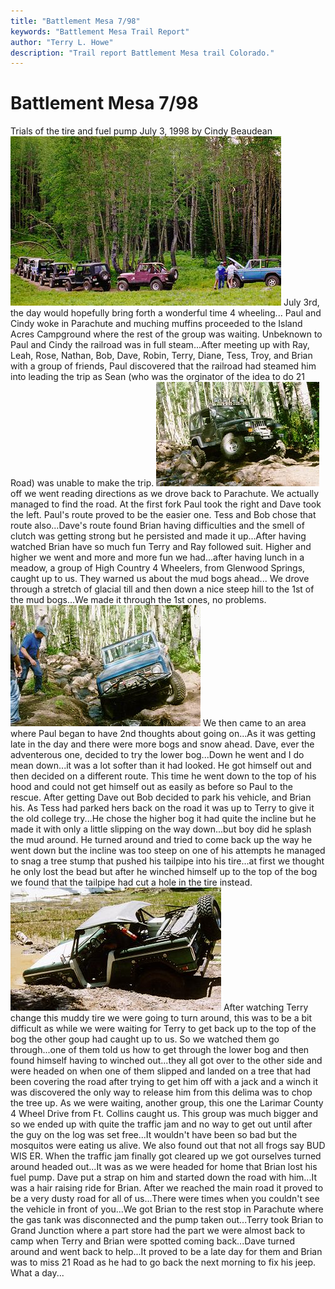 ```yaml
---
title: "Battlement Mesa 7/98"
keywords: "Battlement Mesa Trail Report"
author: "Terry L. Howe"
description: "Trail report Battlement Mesa trail Colorado."
---
```


# Battlement Mesa 7/98
Trials of the tire and fuel pump
July 3, 1998
by Cindy Beaudean
![Battlement Mesa](bm079801.jpg)
July 3rd, the day would hopefully bring forth a wonderful time 4
wheeling...
Paul and Cindy woke in Parachute and muching muffins proceeded to the
Island Acres Campground where the rest of the group was waiting.  Unbeknown
to Paul and Cindy the railroad was in full steam...After meeting up with
Ray, Leah, Rose, Nathan, Bob,  Dave, Robin, Terry, Diane, Tess, Troy, and
Brian with a group of friends, Paul discovered that the railroad had
steamed him into leading the trip as Sean (who was the orginator of the
idea to do 21 Road) was unable to make the trip.
![Battlement Mesa](bm079802.jpg)
off we went reading
directions as we drove back to Parachute.  We actually managed to find the
road.  At the first fork Paul took the right and Dave took the left. 
Paul's route proved to be the easier one. Tess and Bob chose that route
also...Dave's route found Brian having difficulties and the smell of clutch
was getting strong but he persisted and made it up...After having watched
Brian have so much fun Terry and Ray  followed suit.
Higher and higher we
went and more and more fun we had...after having lunch in a meadow,  a
group of High Country 4 Wheelers, from Glenwood Springs,  caught up to us. 
They warned us about the mud bogs ahead...
We drove through a stretch of glacial till and then down a nice steep hill
to the 1st of the mud bogs...We made it through the 1st ones, no problems. 
![Battlement Mesa](bm079804.jpg)
We then came to an area where Paul began to have 2nd thoughts about going
on...As it was getting late in the day and there were more bogs and snow
ahead.
Dave, ever the adventerous one, decided to try the lower bog...Down he went
and I do mean down...it was a lot softer than it had looked.  He got
himself out and then decided on a different route.  This time he went down
to the top of his hood and could not get himself out as easily as before so
Paul to the rescue.  After getting Dave out Bob decided to park his
vehicle, and Brian his.
As Tess had parked hers back on the road it was up
to Terry to give it the old college try...He chose the higher bog it had
quite the incline but he made it with only a little slipping on the way
down...but boy did he splash the mud around.   He turned around and tried
to come back up the way he went down but the incline was too steep on one
of his attempts he managed to snag a tree stump that pushed his
tailpipe into his tire...at first we thought he only lost the bead but
after he winched himself up to the top of the bog we found that the
tailpipe had cut a hole in the tire instead.
![Battlement Mesa](bm079803.jpg)
After watching Terry change
this muddy tire we were going to turn around, this was to be a bit
difficult as while we were waiting for Terry to get back up to the top of
the bog the other goup had caught up to us.
So we watched them go through...one of them told us how to get through the
lower bog and then found himself having to winched out...they all got over
to
the other side and were headed on when one of them slipped and landed on a
tree that had been  covering the road after trying to get him off with a
jack and a winch it was discovered the only way to release him from this
delima was to chop the tree up.
As we were waiting, another group, this
one the Larimar County 4 Wheel Drive from Ft. Collins caught us.  This
group was much bigger and so we ended up with quite the traffic jam and no
way to get out until after the guy on the log was set free...It wouldn't
have been so bad but the mosquitos were eating us alive.   We also found
out that not all frogs say BUD WIS ER.
When the traffic jam finally got
cleared up we got ourselves turned around headed out...It was as we were
headed for home that Brian lost his fuel pump. Dave put a strap on him and
started down the road with him...It was a hair raising ride for Brian. 
After we reached the main road it proved to be a very dusty road for all of
us...There were times when you couldn't see the vehicle in front of
you...We got Brian to the rest stop in Parachute where the gas tank was
disconnected and the pump taken out...Terry took Brian to Grand Junction
where a part store had the part we were almost back to camp when Terry and
Brian were spotted coming back...Dave turned around and went back to
help...It proved to be a late day for them and Brian was to miss 21 Road as
he had to go back the next morning to fix his jeep.  What a day...